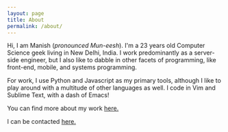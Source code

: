 ```yaml
---
layout: page
title: About
permalink: /about/
---
```


Hi, I am Manish (*pronounced Mun-eesh*). I'm a 23 years old Computer Science geek living in New Delhi, India. I work predominantly 
as a server-side engineer, but I also like to dabble in other facets of programming, like front-end,
mobile, and systems programming.

For work, I use Python and Javascript as my primary tools, although I like to play around with 
a multitude of other languages as well. I code in Vim and Sublime Text, with a dash of Emacs!

You can find more about my work [here.](http://localhost:4000/code)

I can be contacted [here.](http://localhost:4000/contact)